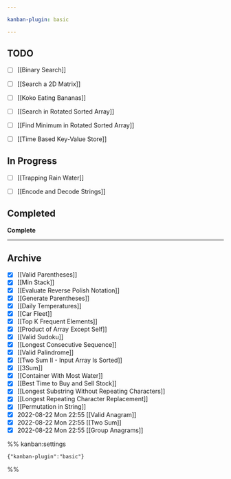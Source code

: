 ```yaml
---

kanban-plugin: basic

---
```


## TODO

- [ ] [[Binary Search]]
- [ ] [[Search a 2D Matrix]]
- [ ] [[Koko Eating Bananas]]
- [ ] [[Search in Rotated Sorted Array]]
- [ ] [[Find Minimum in Rotated Sorted Array]]
- [ ] [[Time Based Key-Value Store]]


## In Progress

- [ ] [[Trapping Rain Water]]
- [ ] [[Encode and Decode Strings]]


## Completed

**Complete**


***

## Archive

- [x] [[Valid Parentheses]]
- [x] [[Min Stack]]
- [x] [[Evaluate Reverse Polish Notation]]
- [x] [[Generate Parentheses]]
- [x] [[Daily Temperatures]]
- [x] [[Car Fleet]]
- [x] [[Top K Frequent Elements]]
- [x] [[Product of Array Except Self]]
- [x] [[Valid Sudoku]]
- [x] [[Longest Consecutive Sequence]]
- [x] [[Valid Palindrome]]
- [x] [[Two Sum II - Input Array Is Sorted]]
- [x] [[3Sum]]
- [x] [[Container With Most Water]]
- [x] [[Best Time to Buy and Sell Stock]]
- [x] [[Longest Substring Without Repeating Characters]]
- [x] [[Longest Repeating Character Replacement]]
- [x] [[Permutation in String]]
- [x] 2022-08-22 Mon 22:55 [[Valid Anagram]]
- [x] 2022-08-22 Mon 22:55 [[Two Sum]]
- [x] 2022-08-22 Mon 22:55 [[Group Anagrams]]

%% kanban:settings
```
{"kanban-plugin":"basic"}
```
%%